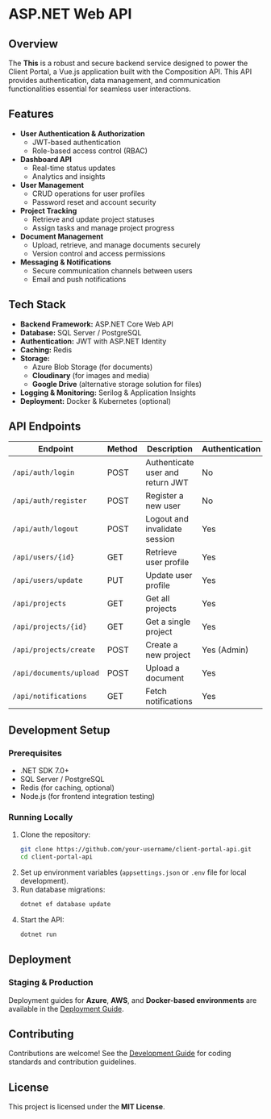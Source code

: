 # ASP.NET Web API

## Overview
The **This** is a robust and secure backend service designed to power the Client Portal, a Vue.js application built with the Composition API. This API provides authentication, data management, and communication functionalities essential for seamless user interactions.

## Features
- **User Authentication & Authorization**
  - JWT-based authentication
  - Role-based access control (RBAC)
- **Dashboard API**
  - Real-time status updates
  - Analytics and insights
- **User Management**
  - CRUD operations for user profiles
  - Password reset and account security
- **Project Tracking**
  - Retrieve and update project statuses
  - Assign tasks and manage project progress
- **Document Management**
  - Upload, retrieve, and manage documents securely
  - Version control and access permissions
- **Messaging & Notifications**
  - Secure communication channels between users
  - Email and push notifications

## Tech Stack
- **Backend Framework:** ASP.NET Core Web API
- **Database:** SQL Server / PostgreSQL
- **Authentication:** JWT with ASP.NET Identity
- **Caching:** Redis
- **Storage:**
  - Azure Blob Storage (for documents)
  - **Cloudinary** (for images and media)
  - **Google Drive** (alternative storage solution for files)
- **Logging & Monitoring:** Serilog & Application Insights
- **Deployment:** Docker & Kubernetes (optional)

## API Endpoints
| Endpoint                   | Method | Description                           | Authentication |
|----------------------------|--------|---------------------------------------|----------------|
| `/api/auth/login`          | POST   | Authenticate user and return JWT     | No             |
| `/api/auth/register`       | POST   | Register a new user                  | No             |
| `/api/auth/logout`         | POST   | Logout and invalidate session        | Yes            |
| `/api/users/{id}`          | GET    | Retrieve user profile                | Yes            |
| `/api/users/update`        | PUT    | Update user profile                  | Yes            |
| `/api/projects`            | GET    | Get all projects                     | Yes            |
| `/api/projects/{id}`       | GET    | Get a single project                 | Yes            |
| `/api/projects/create`     | POST   | Create a new project                 | Yes (Admin)    |
| `/api/documents/upload`    | POST   | Upload a document                    | Yes            |
| `/api/notifications`       | GET    | Fetch notifications                  | Yes            |

## Development Setup
### Prerequisites
- .NET SDK 7.0+
- SQL Server / PostgreSQL
- Redis (for caching, optional)
- Node.js (for frontend integration testing)

### Running Locally
1. Clone the repository:
   ```sh
   git clone https://github.com/your-username/client-portal-api.git
   cd client-portal-api
   ```
2. Set up environment variables (`appsettings.json` or `.env` file for local development).
3. Run database migrations:
   ```sh
   dotnet ef database update
   ```
4. Start the API:
   ```sh
   dotnet run
   ```

## Deployment
### Staging & Production
Deployment guides for **Azure**, **AWS**, and **Docker-based environments** are available in the [Deployment Guide](./DEPLOYMENT.md).

## Contributing
Contributions are welcome! See the [Development Guide](./DEVELOPMENT.md) for coding standards and contribution guidelines.

## License
This project is licensed under the **MIT License**.

